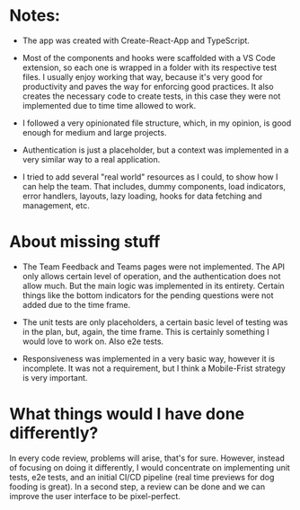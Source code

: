 # Notes:

- The app was created with Create-React-App and TypeScript.

- Most of the components and hooks were scaffolded with a VS Code extension, so each one is wrapped in a folder with its respective test files. I usually enjoy working that way, because it's very good for productivity and paves the way for enforcing good practices. It also creates the necessary code to create tests, in this case they were not implemented due to time time allowed to work.

- I followed a very opinionated file structure, which, in my opinion, is good enough for medium and large projects.

- Authentication is just a placeholder, but a context was implemented in a very similar way to a real application.

- I tried to add several "real world" resources as I could, to show how I can help the team. That includes, dummy components, load indicators, error handlers, layouts, lazy loading, hooks for data fetching and management, etc.

# About missing stuff

- The Team Feedback and Teams pages were not implemented. The API only allows certain level of operation, and the authentication does not allow much. But the main logic was implemented in its entirety. Certain things like the bottom indicators for the pending questions were not added due to the time frame.

- The unit tests are only placeholders, a certain basic level of testing was in the plan, but, again, the time frame. This is certainly something I would love to work on. Also e2e tests.

- Responsiveness was implemented in a very basic way, however it is incomplete. It was not a requirement, but I think a Mobile-Frist strategy is very important.

# What things would I have done differently?

In every code review, problems will arise, that's for sure. However, instead of focusing on doing it differently, I would concentrate on implementing unit tests, e2e tests, and an initial CI/CD pipeline (real time previews for dog fooding is great). In a second step, a review can be done and we can improve the user interface to be pixel-perfect.
